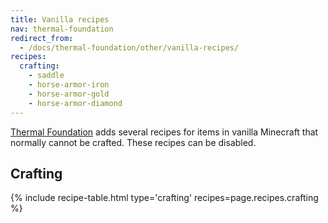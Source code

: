 ```yaml
---
title: Vanilla recipes
nav: thermal-foundation
redirect_from:
  - /docs/thermal-foundation/other/vanilla-recipes/
recipes:
  crafting:
    - saddle
    - horse-armor-iron
    - horse-armor-gold
    - horse-armor-diamond
---
```


[Thermal Foundation](/docs/thermal-foundation/) adds several recipes for items
in vanilla Minecraft that normally cannot be crafted. These recipes can be
disabled.


Crafting
-------

{% include recipe-table.html type='crafting' recipes=page.recipes.crafting %}
